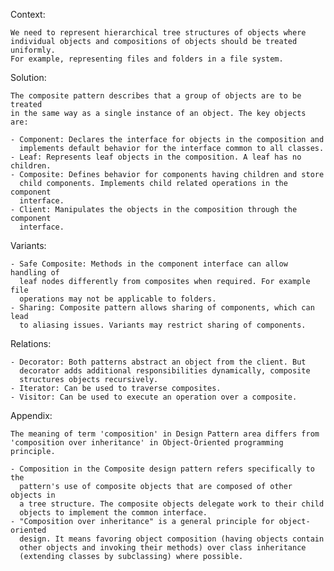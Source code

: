 Context: 

    We need to represent hierarchical tree structures of objects where 
    individual objects and compositions of objects should be treated uniformly. 
    For example, representing files and folders in a file system.

Solution: 

    The composite pattern describes that a group of objects are to be treated 
    in the same way as a single instance of an object. The key objects are:

    - Component: Declares the interface for objects in the composition and 
      implements default behavior for the interface common to all classes.
    - Leaf: Represents leaf objects in the composition. A leaf has no children.
    - Composite: Defines behavior for components having children and store 
      child components. Implements child related operations in the component 
      interface.
    - Client: Manipulates the objects in the composition through the component 
      interface.

Variants:

    - Safe Composite: Methods in the component interface can allow handling of 
      leaf nodes differently from composites when required. For example file 
      operations may not be applicable to folders.
    - Sharing: Composite pattern allows sharing of components, which can lead 
      to aliasing issues. Variants may restrict sharing of components.

Relations:

    - Decorator: Both patterns abstract an object from the client. But 
      decorator adds additional responsibilities dynamically, composite 
      structures objects recursively.
    - Iterator: Can be used to traverse composites.
    - Visitor: Can be used to execute an operation over a composite.

Appendix:

    The meaning of term 'composition' in Design Pattern area differs from
    'composition over inheritance' in Object-Oriented programming principle.

    - Composition in the Composite design pattern refers specifically to the 
      pattern's use of composite objects that are composed of other objects in 
      a tree structure. The composite objects delegate work to their child 
      objects to implement the common interface.
    - "Composition over inheritance" is a general principle for object-oriented 
      design. It means favoring object composition (having objects contain 
      other objects and invoking their methods) over class inheritance 
      (extending classes by subclassing) where possible.
